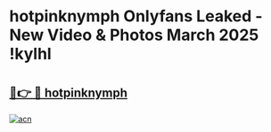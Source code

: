 # hotpinknymph Onlyfans Leaked - New Video & Photos March 2025 !kylhl

# <h2><a href="https://alg30c.iuczelnia.edu.pl?title=hotpinknymph&ref=kylhl">🔗👉 🔴 hotpinknymph</a></h2>

[![acn](https://github.com/user-attachments/assets/0f9c940e-d8b0-45ae-aac7-cd30a18b3e1c)](https://alg30c.iuczelnia.edu.pl?title=hotpinknymph&ref=kylhl)

